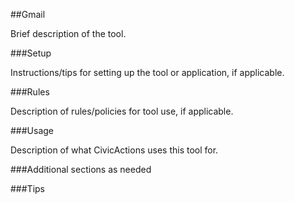 ##Gmail

Brief description of the tool.

###Setup

Instructions/tips for setting up the tool or application, if applicable.

###Rules

Description of rules/policies for tool use, if applicable.

###Usage

Description of what CivicActions uses this tool for.

###Additional sections as needed

###Tips
